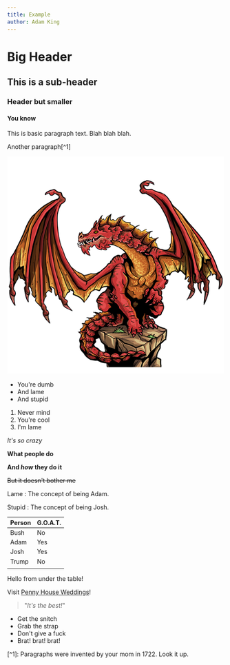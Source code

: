 ```yaml
---
title: Example
author: Adam King
---
```

# Big Header

## This is a sub-header

### Header but smaller

#### You know

This is basic paragraph text. Blah blah blah.

Another paragraph\[^1]

![Red Dragon sitting on a ledge.](/static/assets/dragon_red.png "Acerantix waits.")

* You're dumb
* And lame
* And stupid

1. Never mind
2. You're cool
3. I'm lame

_It's so crazy_

**What people do**

**And _how_ they do it**

~~But it doesn't bother me~~

Lame
: The concept of being Adam.

Stupid
: The concept of being Josh.

| Person | G.O.A.T. |
| ------ | -------- |
| Bush   | No       |
| Adam   | Yes      |
| Josh   | Yes      |
| Trump  | No       |
|        |          |

Hello from under the table!

Visit [Penny House Weddings](https://pennyhouseweddings.com)!

> "_It's the best!_"

* Get the snitch
* Grab the strap
* Don't give a fuck
* Brat! brat! brat!

\[^1]: Paragraphs were invented by your mom in 1722. Look it up.
